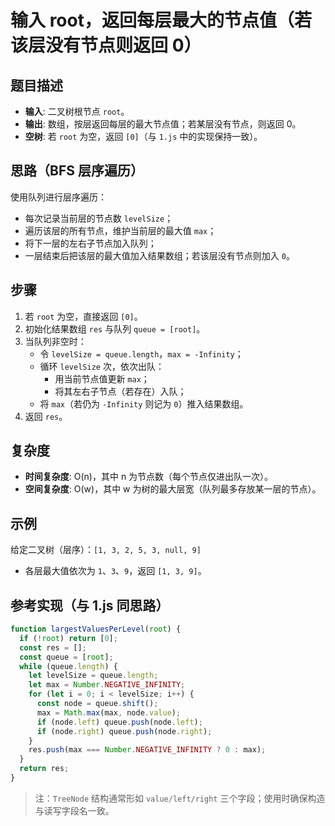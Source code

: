 # 输入 root，返回每层最大的节点值（若该层没有节点则返回 0）

## 题目描述

- **输入**: 二叉树根节点 `root`。
- **输出**: 数组，按层返回每层的最大节点值；若某层没有节点，则返回 0。
- **空树**: 若 `root` 为空，返回 `[0]`（与 `1.js` 中的实现保持一致）。

## 思路（BFS 层序遍历）

使用队列进行层序遍历：

- 每次记录当前层的节点数 `levelSize`；
- 遍历该层的所有节点，维护当前层的最大值 `max`；
- 将下一层的左右子节点加入队列；
- 一层结束后把该层的最大值加入结果数组；若该层没有节点则加入 `0`。

## 步骤

1. 若 `root` 为空，直接返回 `[0]`。
2. 初始化结果数组 `res` 与队列 `queue = [root]`。
3. 当队列非空时：
   - 令 `levelSize = queue.length`，`max = -Infinity`；
   - 循环 `levelSize` 次，依次出队：
     - 用当前节点值更新 `max`；
     - 将其左右子节点（若存在）入队；
   - 将 `max`（若仍为 `-Infinity` 则记为 `0`）推入结果数组。
4. 返回 `res`。

## 复杂度

- **时间复杂度**: O(n)，其中 n 为节点数（每个节点仅进出队一次）。
- **空间复杂度**: O(w)，其中 w 为树的最大层宽（队列最多存放某一层的节点）。

## 示例

给定二叉树（层序）：`[1, 3, 2, 5, 3, null, 9]`

- 各层最大值依次为 `1`、`3`、`9`，返回 `[1, 3, 9]`。

## 参考实现（与 1.js 同思路）

```javascript
function largestValuesPerLevel(root) {
  if (!root) return [0];
  const res = [];
  const queue = [root];
  while (queue.length) {
    let levelSize = queue.length;
    let max = Number.NEGATIVE_INFINITY;
    for (let i = 0; i < levelSize; i++) {
      const node = queue.shift();
      max = Math.max(max, node.value);
      if (node.left) queue.push(node.left);
      if (node.right) queue.push(node.right);
    }
    res.push(max === Number.NEGATIVE_INFINITY ? 0 : max);
  }
  return res;
}
```

> 注：`TreeNode` 结构通常形如 `value/left/right` 三个字段；使用时确保构造与读写字段名一致。

